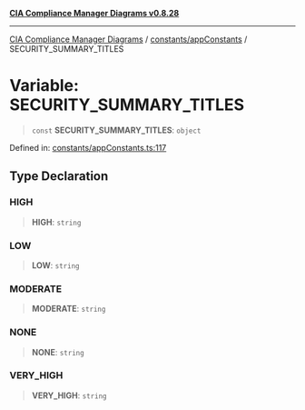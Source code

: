 [**CIA Compliance Manager Diagrams v0.8.28**](../../../README.md)

***

[CIA Compliance Manager Diagrams](../../../modules.md) / [constants/appConstants](../README.md) / SECURITY\_SUMMARY\_TITLES

# Variable: SECURITY\_SUMMARY\_TITLES

> `const` **SECURITY\_SUMMARY\_TITLES**: `object`

Defined in: [constants/appConstants.ts:117](https://github.com/Hack23/cia-compliance-manager/blob/7619f76b35999bc4eb3f6ff6c1e77c13be78f250/src/constants/appConstants.ts#L117)

## Type Declaration

### HIGH

> **HIGH**: `string`

### LOW

> **LOW**: `string`

### MODERATE

> **MODERATE**: `string`

### NONE

> **NONE**: `string`

### VERY\_HIGH

> **VERY\_HIGH**: `string`
